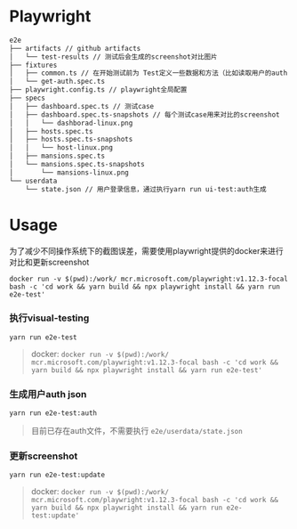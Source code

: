 # Playwright
```bash
e2e
├── artifacts // github artifacts
│   └── test-results // 测试后会生成的screenshot对比图片
├── fixtures
│   ├── common.ts // 在开始测试前为 Test定义一些数据和方法（比如读取用户的auth
│   └── get-auth.spec.ts
├── playwright.config.ts // playwright全局配置
├── specs
│   ├── dashboard.spec.ts // 测试case
│   ├── dashboard.spec.ts-snapshots // 每个测试case用来对比的screenshot
│   │   └── dashborad-linux.png
│   ├── hosts.spec.ts
│   ├── hosts.spec.ts-snapshots
│   │   └── host-linux.png
│   ├── mansions.spec.ts
│   └── mansions.spec.ts-snapshots
│       └── mansions-linux.png
└── userdata
    └── state.json // 用户登录信息，通过执行yarn run ui-test:auth生成
```
# Usage

为了减少不同操作系统下的截图误差，需要使用playwright提供的docker来进行对比和更新screenshot

```shell
docker run -v $(pwd):/work/ mcr.microsoft.com/playwright:v1.12.3-focal bash -c 'cd work && yarn build && npx playwright install && yarn run e2e-test'
```
### 执行visual-testing
```
yarn run e2e-test
```
> docker: `docker run -v $(pwd):/work/ mcr.microsoft.com/playwright:v1.12.3-focal bash -c 'cd work && yarn build && npx playwright install && yarn run e2e-test'`

### 生成用户auth json

```
yarn run e2e-test:auth
```

> 目前已存在auth文件，不需要执行 `e2e/userdata/state.json`
### 更新screenshot

```
yarn run e2e-test:update
```
> docker: `docker run -v $(pwd):/work/ mcr.microsoft.com/playwright:v1.12.3-focal bash -c 'cd work && yarn build && npx playwright install && yarn run e2e-test:update'`



